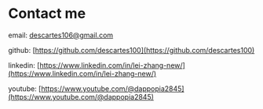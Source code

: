 # Contact me

email: descartes106@gmail.com

github: [https://github.com/descartes100](https://github.com/descartes100)

linkedin: [https://www.linkedin.com/in/lei-zhang-new/](https://www.linkedin.com/in/lei-zhang-new/)

youtube: [https://www.youtube.com/@dappopia2845](https://www.youtube.com/@dappopia2845)
